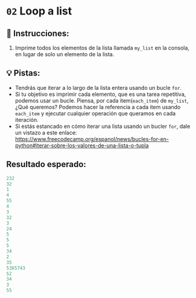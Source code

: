 # `02` Loop a list

## 📝 Instrucciones:

1. Imprime todos los elementos de la lista llamada `my_list` en la consola, en lugar de solo un elemento de la lista.

## 💡 Pistas:
+ Tendrás que iterar a lo largo de la lista entera usando un bucle `for`.
+ Si tu objetivo es imprimir cada elemento, que es una tarea repetitiva, podemos usar un bucle. Piensa, por cada item(`each_item`) de `my_list`, ¿Qué queremos? Podemos hacer la referencia a cada item usando `each_item` y ejecutar cualquier operación que queramos en cada iteración.
+ Si estás estancado en cómo iterar una lista usando un bucler `for`, dale un vistazo a este enlace: https://www.freecodecamp.org/espanol/news/bucles-for-en-python#iterar-sobre-los-valores-de-una-lista-o-tupla

## Resultado esperado:

```py
232
32
1
4
55
4
3
32
3
24
5
5
5
34
2
35
5365743
52
34
3
55
```
